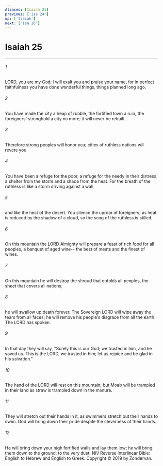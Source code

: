 ```yaml
---
Aliases: [Isaiah 25]
previous: ['Isa 24']
up: ['Isaiah']
next: ['Isa 26']
---
```

# Isaiah 25

***


###### 1 
LORD, you are my God; I will exalt you and praise your name, for in perfect faithfulness you have done wonderful things, things planned long ago. 

###### 2 
You have made the city a heap of rubble, the fortified town a ruin, the foreigners' stronghold a city no more; it will never be rebuilt. 

###### 3 
Therefore strong peoples will honor you; cities of ruthless nations will revere you. 

###### 4 
You have been a refuge for the poor, a refuge for the needy in their distress, a shelter from the storm and a shade from the heat. For the breath of the ruthless is like a storm driving against a wall 

###### 5 
and like the heat of the desert. You silence the uproar of foreigners; as heat is reduced by the shadow of a cloud, so the song of the ruthless is stilled. 

###### 6 
On this mountain the LORD Almighty will prepare a feast of rich food for all peoples, a banquet of aged wine-- the best of meats and the finest of wines. 

###### 7 
On this mountain he will destroy the shroud that enfolds all peoples, the sheet that covers all nations; 

###### 8 
he will swallow up death forever. The Sovereign LORD will wipe away the tears from all faces; he will remove his people's disgrace from all the earth. The LORD has spoken. 

###### 9 
In that day they will say, "Surely this is our God; we trusted in him, and he saved us. This is the LORD, we trusted in him; let us rejoice and be glad in his salvation." 

###### 10 
The hand of the LORD will rest on this mountain; but Moab will be trampled in their land as straw is trampled down in the manure. 

###### 11 
They will stretch out their hands in it, as swimmers stretch out their hands to swim. God will bring down their pride despite the cleverness of their hands. 

###### 12 
He will bring down your high fortified walls and lay them low; he will bring them down to the ground, to the very dust. NIV Reverse Interlinear Bible: English to Hebrew and English to Greek. Copyright © 2019 by Zondervan.
